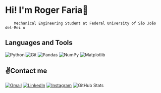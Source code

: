 # Hi! I'm Roger Faria👋
        Mechanical Engineering Student at Federal University of São João del-Rei ⚙️


## Languages and Tools
![Python](https://img.shields.io/badge/python-3670A0?style=for-the-badge&logo=python&logoColor=ffdd54)
![Git](https://img.shields.io/badge/git-%23F05033.svg?style=for-the-badge&logo=git&logoColor=white)
![Pandas](https://img.shields.io/badge/pandas-%23150458.svg?style=for-the-badge&logo=pandas&logoColor=white)
![NumPy](https://img.shields.io/badge/numpy-%23013243.svg?style=for-the-badge&logo=numpy&logoColor=white)
![Matplotlib](https://img.shields.io/badge/Matplotlib-%23ffffff.svg?style=for-the-badge&logo=Matplotlib&logoColor=black)


## ✌Contact me
[![Gmail](https://img.shields.io/badge/Gmail-333333?style=for-the-badge&logo=gmail&logoColor=red)](mailto:fariiaroger@gmail.com)
[![LinkedIn](https://img.shields.io/badge/LinkedIn-0077B5?style=for-the-badge&logo=linkedin&logoColor=white)](https://www.linkedin.com/in/rogervfaria/)
[![Instagram](https://img.shields.io/badge/-Instagram-%23E4405F?style=for-the-badge&logo=instagram&logoColor=white)](https://www.instagram.com/rogerfariaa_/)
![GitHub Stats](https://github-readme-stats.vercel.app/api?username=rogervfaria&theme=transparent&bg_color=000&border_color=30A3DC&show_icons=true&icon_color=30A3DC&title_color=E94D5F&text_color=FFF)
